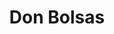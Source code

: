 ---
id: "donbolsas"
image: 
  src: "/src/images/donbolsas_full.png"
  alt: "don bolsas web"
title: "Don Bolsas"
location: "Madrid, Spain"
year: "2020"
platform: "Shopify"
tech: "Liquid"
url: "https://donbolsas.com"
description: Fully functional e-commerce based in Liquid Shopify template scripting language. 
        The site sells small plastic bags to retail stores all around Spain. With more than 5K
         users monthly and updated to the latests Dawn Shopify version. The site was developed with custom JS and specific
         demands from the client both in functionality and visual elements. The site is currently active and mantained.
---